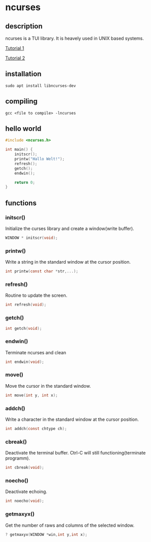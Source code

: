 # ncurses

## description
ncurses is a TUI library. It is heavely used in UNIX based systems.

[Tutorial 1](https://tldp.org/HOWTO/NCURSES-Programming-HOWTO/intro.html#WHERETOGETIT)

[Tutorial 2](https://invisible-island.net/ncurses/ncurses-intro.html)

## installation
~~~
sudo apt install libncurses-dev
~~~

## compiling
~~~
gcc <file to compile> -lncurses
~~~
## hello world
~~~c
#include <ncurses.h>

int main() {	
	initscr();
	printw("Hallo Welt!");	
	refresh();			
	getch();			
	endwin();			

	return 0;
}
~~~

## functions
### initscr()
Initialize the curses library and create a window(write buffer).
~~~c
WINDOW * initscr(void);  
~~~
### printw()
Write a string in the standard window at the cursor position.
~~~c
int printw(const char *str,...);
~~~
### refresh()
Routine to update the screen.
~~~c
int refresh(void); 
~~~
### getch()
~~~c
int getch(void);
~~~
### endwin()
Terminate ncurses and clean
~~~c
int endwin(void);
~~~
### move()
Move the cursor in the standard window.
~~~c
int move(int y, int x);
~~~
### addch()
Write a character in the standard window at the cursor position.
~~~c
int addch(const chtype ch); 
~~~
### cbreak()
Deactivate the terminal buffer. Ctrl-C will still functioning(terminate programm).
~~~c
int cbreak(void);
~~~
### noecho()
Deactivate echoing. 
~~~c
int noecho(void);
~~~
### getmaxyx()
Get the number of raws and columns of the selected window.
~~~c
? getmaxyx(WINDOW *win,int y,int x);
~~~
